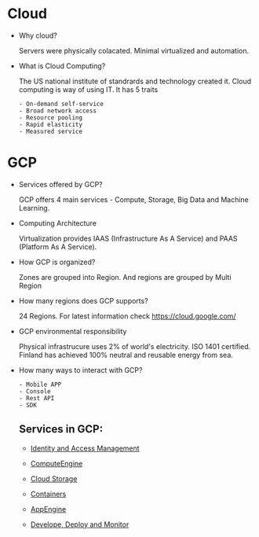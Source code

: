 # Cloud
- Why cloud?
  
  Servers were physically colacated. Minimal virtualized and automation. 
   
- What is Cloud Computing?

  The US national institute of standrards and technology created it. Cloud computing is way of using IT. It has 5 traits
  
      - On-demand self-service
      - Broad network access
      - Resource pooling
      - Rapid elasticity
      - Measured service
  
# GCP
- Services offered by GCP?
  
   GCP offers 4 main services - Compute, Storage, Big Data and Machine Learning.

- Computing Architecture

  Virtualization provides IAAS (Infrastructure As A Service) and PAAS (Platform As A Service). 

- How GCP is organized?

  Zones are grouped into Region. And regions are grouped by Multi Region
  
- How many regions does GCP supports?

  24 Regions. For latest information check https://cloud.google.com/
  
- GCP environmental responsibility

  Physical infrastrucure uses 2% of world's electricity. ISO 1401 certified. Finland has achieved 100% neutral and reusable energy from sea.
  
- How many ways to interact with GCP?

      - Mobile APP
      - Console
      - Rest API
      - SDK

  ## Services in GCP:

  - [Identity and Access Management](doc/IAM.md)
  
  - [ComputeEngine](doc/ComputeEngine.md)
  
  - [Cloud Storage](doc/Storage.md)

  - [Containers](doc/Containers.md)

  - [AppEngine](doc/AppEngine.md)

  - [Develope, Deploy and Monitor](doc/DevelopDeployMonitor.md)
      
 
